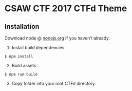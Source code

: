 # CSAW CTF 2017 CTFd Theme

## Installation

Download node @ [nodejs.org](https://nodejs.org) if you haven't already.

1. Install build dependencies
```
$ npm install
```

2. Build assets
```
$ npm run build
```

3. Copy folder into your root CTFd directory.
